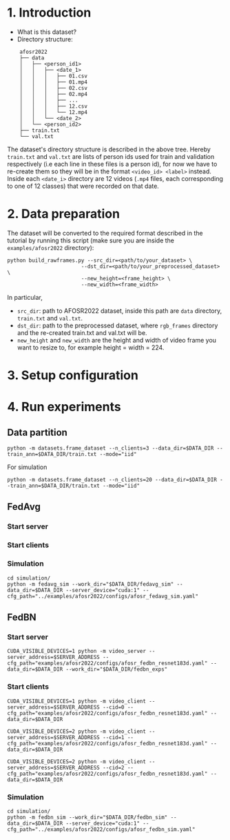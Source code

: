 # 1. Introduction
- What is this dataset?
- Directory structure:
```
    afosr2022
    ├── data
    │   ├── <person_id1>
    │   │   ├── <date_1>
    │   │   │   ├── 01.csv
    │   │   │   ├── 01.mp4
    │   │   │   ├── 02.csv
    │   │   │   ├── 02.mp4
    │   │   │   ├── ...
    │   │   │   ├── 12.csv
    │   │   │   └── 12.mp4
    │   │   └── <date_2>
    │   └── <person_id2>
    ├── train.txt
    └── val.txt
```
The dataset's directory structure is described in the above tree. Hereby `train.txt` and `val.txt` are lists of person ids used for train and validation respectively (i.e each line in these files is a person id), for now we have to re-create them so they will be in the format `<video_id> <label>` instead. Inside each `<date_i>` directory are 12 videos (`.mp4` files, each corresponding to one of 12 classes) that were recorded on that date.    
# 2. Data preparation
The dataset will be converted to the required format described in the tutorial by running this script (make sure you are inside the `examples/afosr2022` directory):
```shell
python build_rawframes.py --src_dir=<path/to/your_dataset> \
                        --dst_dir=<path/to/your_preprocessed_dataset> \
                        --new_height=<frame_height> \
                        --new_width=<frame_width> 
```
In particular, 
- `src_dir`: path to AFOSR2022 dataset, inside this path are `data` directory, `train.txt` and `val.txt`. 
- `dst_dir`: path to the preprocessed dataset, where `rgb_frames` directory and the re-created train.txt and val.txt will be.
- `new_height` and `new_width` are the height and width of video frame you want to resize to, for example height = width = 224. 
# 3. Setup configuration

# 4. Run experiments
## Data partition
```shell
python -m datasets.frame_dataset --n_clients=3 --data_dir=$DATA_DIR --train_ann=$DATA_DIR/train.txt --mode="iid"
```
For simulation
```shell
python -m datasets.frame_dataset --n_clients=20 --data_dir=$DATA_DIR --train_ann=$DATA_DIR/train.txt --mode="iid"
```
## FedAvg
### Start server

### Start clients

### Simulation
```shell
cd simulation/
python -m fedavg_sim --work_dir="$DATA_DIR/fedavg_sim" --data_dir=$DATA_DIR --server_device="cuda:1" --cfg_path="../examples/afosr2022/configs/afosr_fedavg_sim.yaml"
```
## FedBN
### Start server
```shell
CUDA_VISIBLE_DEVICES=1 python -m video_server --server_address=$SERVER_ADDRESS --cfg_path="examples/afosr2022/configs/afosr_fedbn_resnet183d.yaml" --data_dir=$DATA_DIR --work_dir="$DATA_DIR/fedbn_exps"
```

### Start clients
```shell
CUDA_VISIBLE_DEVICES=1 python -m video_client --server_address=$SERVER_ADDRESS --cid=0 --cfg_path="examples/afosr2022/configs/afosr_fedbn_resnet183d.yaml" --data_dir=$DATA_DIR 

CUDA_VISIBLE_DEVICES=2 python -m video_client --server_address=$SERVER_ADDRESS --cid=1 --cfg_path="examples/afosr2022/configs/afosr_fedbn_resnet183d.yaml" --data_dir=$DATA_DIR 

CUDA_VISIBLE_DEVICES=2 python -m video_client --server_address=$SERVER_ADDRESS --cid=2 --cfg_path="examples/afosr2022/configs/afosr_fedbn_resnet183d.yaml" --data_dir=$DATA_DIR 
```
### Simulation
```shell
cd simulation/
python -m fedbn_sim --work_dir="$DATA_DIR/fedbn_sim" --data_dir=$DATA_DIR --server_device="cuda:1" --cfg_path="../examples/afosr2022/configs/afosr_fedbn_sim.yaml"
```